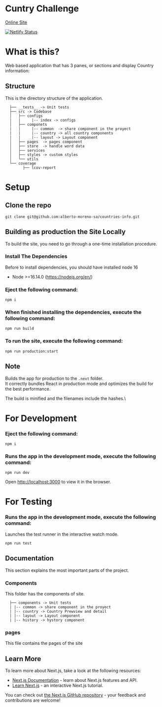 # Cuntry Challenge

[Online Site](https://country-explorer-info.netlify.app/)

[![Netlify Status](https://api.netlify.com/api/v1/badges/929fc8fe-71a6-467c-b90c-291f28ecdd59/deploy-status)](https://app.netlify.com/sites/country-explorer-info/deploys)

# What is this?

Web based application that has 3 panes, or sections and display Country information:

## Structure

This is the directory structure of the application.

```
  ├── __tests__ -> Unit tests
  ├── src -> Codebase
  │   ├── configs
  |   |     |-- index -> configs
  │   ├── componets
  |   |     |-- common  -> share component in the proyect
  |   |     |-- country -> all country components
  |   |     |-- layout -> Layout component
  │   ├── pages  -> pages component
  │   ├── store  -> handle word data
  │   ├── services
  │   ├── styles -> custom styles
  │   └── utils
  └── coverage
        ├── lcov-report
```

# Setup

## Clone the repo

`git clone git@github.com:alberto-moreno-sa/countries-info.git`

## Building as production the Site Locally

To build the site, you need to go through a one-time installation
procedure.

### Install The Dependencies

Before to install dependencies, you should have installed node 16

- Node >=16.14.0 (https://nodejs.org/en/)

### Eject the following command:

    npm i

### When finished installing the dependencies, execute the following command:

    npm run build

### To run the site, execute the following command:

    npm run production:start

## Note

Builds the app for production to the `.next` folder.\
It correctly bundles React in production mode and optimizes the build for the best performance.

The build is minified and the filenames include the hashes.\

# For Development

### Eject the following command:

    npm i

### Runs the app in the development mode, execute the following command:

    npm run dev

Open [http://localhost:3000](http://localhost:3000) to view it in the browser.

# For Testing

### Runs the app in the development mode, execute the following command:

Launches the test runner in the interactive watch mode.

`npm run test`

## Documentation

This section explains the most important parts of the project.

### Components

This folder has the components of site.

```
  ├── components -> Unit tests
  | |-- common -> share component in the proyect
  | |-- country -> Country Prewview and detail
  | |-- layout -> Layout component
  | |-- history -> hystory component
```

### pages

This file contains the pages of the site

## Learn More

To learn more about Next.js, take a look at the following resources:

- [Next.js Documentation](https://nextjs.org/docs) - learn about Next.js features and API.
- [Learn Next.js](https://nextjs.org/learn) - an interactive Next.js tutorial.

You can check out [the Next.js GitHub repository](https://github.com/vercel/next.js/) - your feedback and contributions are welcome!
